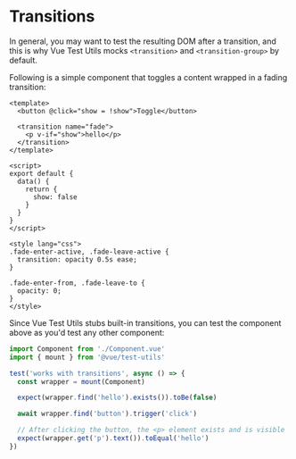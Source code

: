 # Transitions

In general, you may want to test the resulting DOM after a transition, and this is why Vue Test Utils mocks `<transition>` and `<transition-group>` by default.

Following is a simple component that toggles a content wrapped in a fading transition:

```vue
<template>
  <button @click="show = !show">Toggle</button>

  <transition name="fade">
    <p v-if="show">hello</p>
  </transition>
</template>

<script>
export default {
  data() {
    return {
      show: false
    }
  }
}
</script>

<style lang="css">
.fade-enter-active, .fade-leave-active {
  transition: opacity 0.5s ease;
}

.fade-enter-from, .fade-leave-to {
  opacity: 0;
}
</style>
```

Since Vue Test Utils stubs built-in transitions, you can test the component above as you'd test any other component:

```js
import Component from './Component.vue'
import { mount } from '@vue/test-utils'

test('works with transitions', async () => {
  const wrapper = mount(Component)

  expect(wrapper.find('hello').exists()).toBe(false)

  await wrapper.find('button').trigger('click')

  // After clicking the button, the <p> element exists and is visible
  expect(wrapper.get('p').text()).toEqual('hello')
})
```
